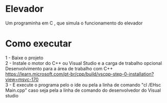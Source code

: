 # Elevador
Um programinha em C , que simula o funcionamento do elevador

# Como executar

1 - Baixe o projeto </br>
2 - Instale o motor do C++ ou Visual Studio e a carga de trabalho opcional Desenvolvimento para a área de trabalho com C++ </br> https://learn.microsoft.com/pt-br/cpp/build/vscpp-step-0-installation?view=msvc-170 </br> 
3 - E execute o programa pelo o ide ou pela a linha de comando "cl /EHsc Main.cpp" caso seja pela a linha de comando do desenvolvedor do Visual studio </br>
